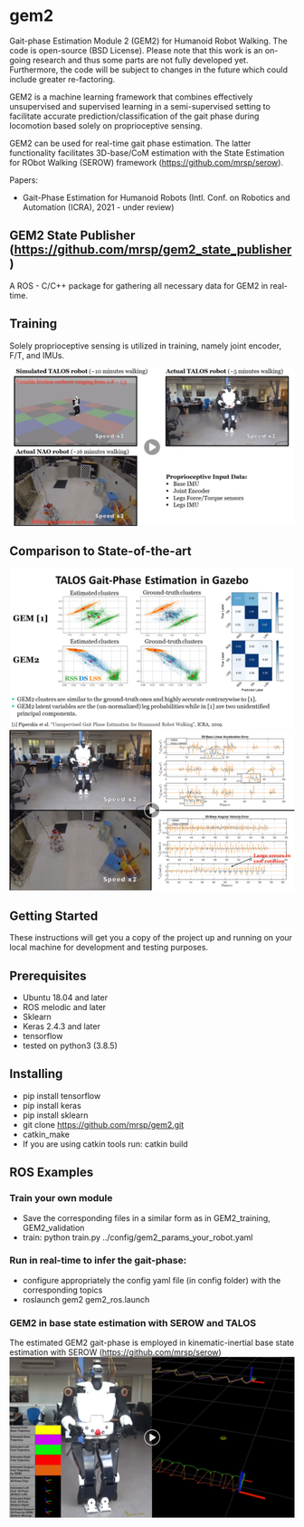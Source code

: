 # gem2
Gait-phase Estimation Module 2 (GEM2) for Humanoid Robot Walking. The code is open-source (BSD License). Please note that this work is an on-going research and thus some parts are not fully developed yet. Furthermore, the code will be subject to changes in the future which could include greater re-factoring.

GEM2 is a machine learning framework that combines effectively unsupervised and supervised learning in a semi-supervised setting to  facilitate accurate prediction/classification of the gait phase during locomotion based solely on proprioceptive sensing.

GEM2 can be used for real-time gait phase estimation. The latter functionality facilitates 3D-base/CoM estimation with the State Estimation for RObot Walking (SEROW) framework (https://github.com/mrsp/serow). 

Papers: 
* Gait-Phase Estimation for Humanoid Robots (Intl. Conf. on Robotics and Automation (ICRA), 2021 - under review)

## GEM2 State Publisher (https://github.com/mrsp/gem2_state_publisher) 
A ROS - C/C++ package for gathering  all necessary data for GEM2 in real-time.

## Training
Solely proprioceptive sensing is utilized in training, namely joint encoder, F/T, and IMUs.

[![YouTube Link](img/training.png)  ](https://youtu.be/RjmGkNqykZY)

## Comparison to State-of-the-art
![Talos in Gazebo](img/talosGEM2_Gazebo.PNG)
[![YouTube Link](img/GEM2vsCMeans.png)  ](https://youtu.be/h16g7qxu3QI)


## Getting Started
These instructions will get you a copy of the project up and running on your local machine for development and testing purposes.

## Prerequisites
* Ubuntu 18.04 and later
* ROS melodic and later
* Sklearn 
* Keras 2.4.3 and later
* tensorflow 
* tested on python3 (3.8.5)

## Installing
* pip install tensorflow
* pip install keras
* pip install sklearn
* git clone https://github.com/mrsp/gem2.git
* catkin_make
* If you are using catkin tools run: catkin build  

## ROS Examples

### Train your own module
* Save the corresponding files in a similar form as in GEM2_training, GEM2_validation
* train: python train.py ../config/gem2_params_your_robot.yaml

### Run in real-time to infer the gait-phase:
* configure appropriately the config yaml file (in config folder) with the corresponding topics 
* roslaunch gem2 gem2_ros.launch

### GEM2 in base state estimation with SEROW and TALOS
The estimated GEM2 gait-phase is employed in kinematic-inertial base state estimation with SEROW (https://github.com/mrsp/serow)
[![YouTube Link](img/talosGEM2_SEROW.png)  ](https://youtu.be/4WHYAZ2l9Tc)
